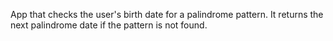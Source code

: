 App that checks the user's birth date for a palindrome pattern. It returns the next palindrome date if the pattern is not found.
